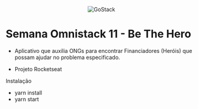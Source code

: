 <p align="center"><img alt="GoStack" src="https://raw.githubusercontent.com/powerlok/be-the-hero/95795ae1c0b0ae75a6e8a444c57899726e99793f/frontend/src/assets/logo.svg" data-canonical-src="https://storage.googleapis.com/golden-wind/bootcamp-gostack/header-desafios.png" style="max-width:100%;"></p>

# Semana Omnistack 11 - Be The Hero 

- Aplicativo que auxilia ONGs para encontrar Financiadores (Heróis) que possam ajudar no problema especificado.

- Projeto Rocketseat


Instalação

- yarn install
- yarn start
